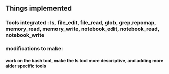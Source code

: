 <!-- Checkpoint for my progress -->
## Things implemented

### Tools integrated : ls, file_edit, file_read, glob, grep,repomap, memory_read, memory_write, notebook_edit, notebook_read, notebook_write

### modifications to make: 
#### work on the bash tool, make the ls tool more descriptive, and adding more aider specific tools